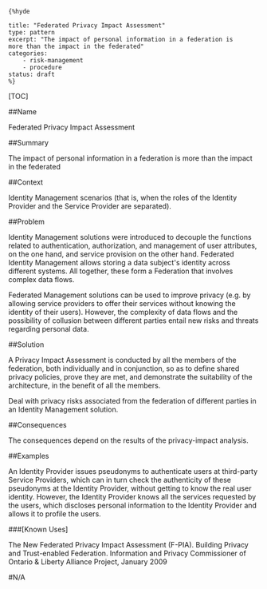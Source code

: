     {%hyde

    title: "Federated Privacy Impact Assessment"
    type: pattern
    excerpt: "The impact of personal information in a federation is
    more than the impact in the federated"
    categories: 
        - risk-management
        - procedure
    status: draft
    %}

[TOC]

##Name
<!--Primary name the pattern is known by.-->

Federated Privacy Impact Assessment

<!--###[Also Known As]-->
<!-- All other names the pattern is known by.-->



##Summary
<!-- One short paragraph summarising the pattern.-->

The impact of personal information in a federation is more than the
impact in the federated

##Context
<!-- The situations in which the pattern may apply.-->

Identity Management scenarios (that is, when the roles of the Identity
Provider and the Service Provider are separated).

##Problem
<!-- The problem a pattern addresses, including a list of forces describing why a problem might be difficult to solve.-->

Identity Management solutions were introduced to decouple the
functions related to authentication, authorization, and management of
user attributes, on the one hand, and service provision on the other
hand. Federated Identity Management allows storing a data subject's
identity across different systems. All together, these form a
Federation that involves complex data flows.

Federated Management solutions can be used to improve privacy (e.g. by
allowing service providers to offer their services without knowing the
identity of their users). However, the complexity of data flows and
the possibility of collusion between different parties entail new
risks and threats regarding personal data.

##Solution
<!-- A concise description of how the pattern addresses the problem.-->

A Privacy Impact Assessment is conducted by all the members of the
federation, both individually and in conjunction, so as to define
shared privacy policies, prove they are met, and demonstrate the
suitability of the architecture, in the benefit of all the members.

<!--goals-->
Deal with privacy risks associated from the federation of different
parties in an Identity Management solution.

<!--###[Structure]-->
<!--A detailed specification of the structural aspects of the pattern. A class diagram if applicable.-->



<!--###[Implementation]-->
<!--Guidelines for implementing the pattern; code fragments; suggested PETS; policy fragments.-->



##Consequences
<!--The advantages (benefits) and disadvantages (liabilities) of applying the pattern.-->



<!--constraints and consequences-->
The consequences depend on the results of the privacy-impact analysis.

<!--###[Constraints]-->
<!-- limitations as a consequence of applying the pattern.-->



##Examples
<!--Motivational example to see how the pattern is applied.-->

An Identity Provider issues pseudonyms to authenticate users at
third-party Service Providers, which can in turn check the
authenticity of these pseudonyms at the Identity Provider, without
getting to know the real user identity. However, the Identity Provider
knows all the services requested by the users, which discloses
personal information to the Identity Provider and allows it to profile
the users.

###[Known Uses]
<!-- Pointers to various applications of the pattern.-->

The New Federated Privacy Impact Assessment (F-PIA). Building Privacy
and Trust-enabled Federation. Information and Privacy Commissioner of
Ontario & Liberty Alliance Project, January 2009

<!--##See Also-->
<!-- Any pointers to relevant information, not contained in the subfields below.-->



<!--###[Related Patterns]-->
<!-- Supporting and conflicting patterns-->



<!--###[Sources]-->
<!-- References to the original source of the pattern.-->



<!--##General Comments-->
<!-- Separate discussion on the pattern.-->



<!--##Categories-->
<!-- Placeholder for future agreed upon categories as per collaboration's evaluation.-->


#N/A

<!--##Tags-->
<!-- User definable descriptors for additional correlation.-->


